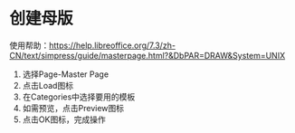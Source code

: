 # 创建母版  
使用帮助：https://help.libreoffice.org/7.3/zh-CN/text/simpress/guide/masterpage.html?&DbPAR=DRAW&System=UNIX  
1. 选择Page-Master Page
2. 点击Load图标
3. 在Categories中选择要用的模板
4. 如需预览，点击Preview图标
5. 点击OK图标，完成操作
